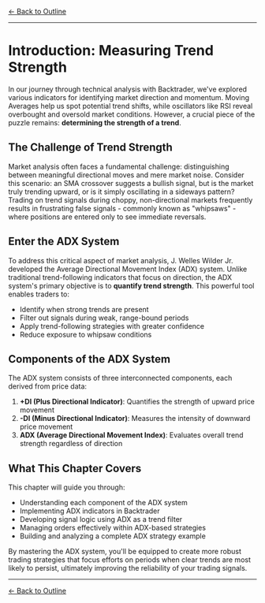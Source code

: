 [← Back to Outline](../outline.md)

---

# Introduction: Measuring Trend Strength

In our journey through technical analysis with Backtrader, we've explored various indicators for identifying market direction and momentum. Moving Averages help us spot potential trend shifts, while oscillators like RSI reveal overbought and oversold market conditions. However, a crucial piece of the puzzle remains: **determining the strength of a trend**.

## The Challenge of Trend Strength

Market analysis often faces a fundamental challenge: distinguishing between meaningful directional moves and mere market noise. Consider this scenario: an SMA crossover suggests a bullish signal, but is the market truly trending upward, or is it simply oscillating in a sideways pattern? Trading on trend signals during choppy, non-directional markets frequently results in frustrating false signals - commonly known as "whipsaws" - where positions are entered only to see immediate reversals.

## Enter the ADX System

To address this critical aspect of market analysis, J. Welles Wilder Jr. developed the Average Directional Movement Index (ADX) system. Unlike traditional trend-following indicators that focus on direction, the ADX system's primary objective is to **quantify trend strength**. This powerful tool enables traders to:

- Identify when strong trends are present
- Filter out signals during weak, range-bound periods
- Apply trend-following strategies with greater confidence
- Reduce exposure to whipsaw conditions

## Components of the ADX System

The ADX system consists of three interconnected components, each derived from price data:

1. **+DI (Plus Directional Indicator)**: Quantifies the strength of upward price movement
2. **-DI (Minus Directional Indicator)**: Measures the intensity of downward price movement  
3. **ADX (Average Directional Movement Index)**: Evaluates overall trend strength regardless of direction

## What This Chapter Covers

This chapter will guide you through:

- Understanding each component of the ADX system
- Implementing ADX indicators in Backtrader
- Developing signal logic using ADX as a trend filter
- Managing orders effectively within ADX-based strategies
- Building and analyzing a complete ADX strategy example

By mastering the ADX system, you'll be equipped to create more robust trading strategies that focus efforts on periods when clear trends are most likely to persist, ultimately improving the reliability of your trading signals.



---

[← Back to Outline](../outline.md)